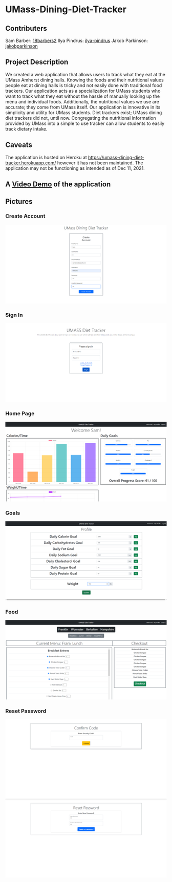 # UMass-Dining-Diet-Tracker

## Contributers
Sam Barber: [18barbers2](https://github.com/18barbers2/) Ilya Pindrus: [ilya-pindrus](https://github.com/ilya-pindrus/) Jakob Parkinson: [jakobparkinson](https://github.com/jakobparkinson/)

## Project Description

We created a web application that allows users to track what they eat at the UMass Amherst dining halls. Knowing the foods and their nutritional values people eat at dining halls is tricky and not easily done with traditional food trackers. Our application acts as a specialization for UMass students who want to track what they eat without the hassle of manually looking up the menu and individual foods. Additionally, the nutritional values we use are accurate; they come from UMass itself. Our application is innovative in its simplicity and utility for UMass students. Diet trackers exist; UMass dining diet trackers did not, until now. Congregating the nutritional information provided by UMass into a simple to use tracker can allow students to easily track dietary intake.

## Caveats

The application is hosted on Heroku at https://umass-dining-diet-tracker.herokuapp.com/ however it has not been maintained. The application may not be functioning as intended as of Dec 11, 2021.


## A [Video Demo](https://www.youtube.com/watch?v=FfFniUb_e0g&list=PLbTmqqGclWPKulyyrGo2EIt9z1ZfMprdO&index=21) of the application

## Pictures

### Create Account
![Create Account Page](docs/final-res/image09.png)

### Sign In
![Sign-in Page](docs/final-res/image01.png)

### Home Page
![Home Page 1](docs/final-res/image04.png)

### Goals
![Goal Page](docs/final-res/image06.png)

### Food
![Food Page](docs/final-res/image08.png)

### Reset Password
![Reset Password Page 1](docs/final-res/image10.png)
![Reset Password Page 2](docs/final-res/image12.png)
